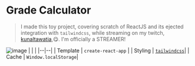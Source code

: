 # Grade Calculator

> I made this toy project, covering scratch of ReactJS and its ejected integration with `tailwindcss`, while streaming on my twitch, [kunaltawatia](twitch.tv/kunaltawatia),😋. I'm officially a STREAMER!

![image](https://ibin.co/5jfvZfHFb7C7.png)
| | |
|--|--|
| Template | `create-react-app` |
| Styling | [`tailwindcss`](https://tailwindcss.com/)|
| Cache | `Window.localStorage`|
